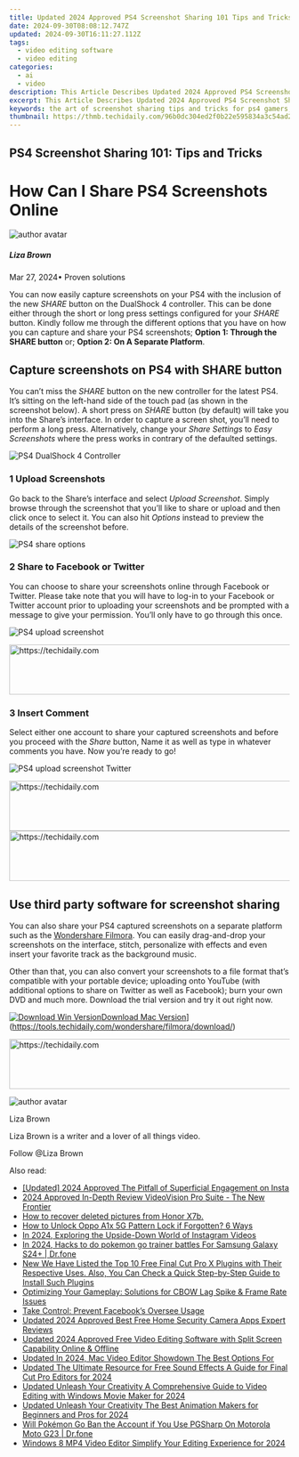 ```yaml
---
title: Updated 2024 Approved PS4 Screenshot Sharing 101 Tips and Tricks
date: 2024-09-30T08:08:12.747Z
updated: 2024-09-30T16:11:27.112Z
tags: 
  - video editing software
  - video editing
categories: 
  - ai
  - video
description: This Article Describes Updated 2024 Approved PS4 Screenshot Sharing 101 Tips and Tricks
excerpt: This Article Describes Updated 2024 Approved PS4 Screenshot Sharing 101 Tips and Tricks
keywords: the art of screenshot sharing tips and tricks for ps4 gamers,capture and share the ultimate guide to ps4 screenshot sharing,capturing and sharing ps4 screenshots the ultimate guide,ai animation ps4 screenshot sharing 101 tips and tricks,snap share repeat the ultimate ps4 screenshot sharing guide,free and paid time lapse video editing software compared 2024 update,ps4 screenshot sharing 101 tips and tricks
thumbnail: https://thmb.techidaily.com/96b0dc304ed2f0b22e595834a3c54ad25662873342662329d5363509351a52f0.jpg
---
```


## PS4 Screenshot Sharing 101: Tips and Tricks

# How Can I Share PS4 Screenshots Online

![author avatar](https://lh5.googleusercontent.com/-AIMmjowaFs4/AAAAAAAAAAI/AAAAAAAAABc/Y5UmwDaI7HU/s250-c-k/photo.jpg)

##### Liza Brown

 Mar 27, 2024• Proven solutions

 You can now easily capture screenshots on your PS4 with the inclusion of the new _SHARE_ button on the DualShock 4 controller. This can be done either through the short or long press settings configured for your _SHARE_ button. Kindly follow me through the different options that you have on how you can capture and share your PS4 screenshots; **Option 1: Through the SHARE button** or; **Option 2: On A Separate Platform**.

## Capture screenshots on PS4 with SHARE button

 You can’t miss the _SHARE_ button on the new controller for the latest PS4\. It’s sitting on the left-hand side of the touch pad (as shown in the screenshot below). A short press on _SHARE_ button (by default) will take you into the Share’s interface. In order to capture a screen shot, you’ll need to perform a long press. Alternatively, change your _Share Settings_ to _Easy Screenshots_ where the press works in contrary of the defaulted settings.

![PS4 DualShock 4 Controller](https://images.wondershare.com/images/multimedia/video-converter-ultimate/ps4-dualshock-4-controller.jpg)

### 1 Upload Screenshots

 Go back to the Share’s interface and select _Upload Screenshot_. Simply browse through the screenshot that you’ll like to share or upload and then click once to select it. You can also hit _Options_ instead to preview the details of the screenshot before.

![PS4 share options](https://images.wondershare.com/images/multimedia/video-converter-ultimate/ps4-share-options.jpg)

### 2 Share to Facebook or Twitter

 You can choose to share your screenshots online through Facebook or Twitter. Please take note that you will have to log-in to your Facebook or Twitter account prior to uploading your screenshots and be prompted with a message to give your permission. You’ll only have to go through this once.

![PS4 upload screenshot](https://images.wondershare.com/images/multimedia/video-converter-ultimate/ps4-upload-screenshot.jpg)

<!-- affiliate ads begin -->
<a href="https://laganoo.pxf.io/c/5597632/1657399/16446" target="_top" id="1657399">
  <img src="//a.impactradius-go.com/display-ad/16446-1657399" border="0" alt="https://techidaily.com" width="728" height="90"/>
</a>
<img height="0" width="0" src="https://laganoo.pxf.io/i/5597632/1657399/16446" style="position:absolute;visibility:hidden;" border="0" />
<!-- affiliate ads end -->

### 3 Insert Comment

 Select either one account to share your captured screenshots and before you proceed with the _Share_ button, Name it as well as type in whatever comments you have. Now you’re ready to go!

![PS4 upload screenshot Twitter](https://images.wondershare.com/images/multimedia/video-converter-ultimate/ps4-upload-screenshot-twitter.jpg)

<!-- affiliate ads begin -->
<a href="https://aligracehair.sjv.io/c/5597632/1885947/19272" target="_top" id="1885947">
  <img src="//a.impactradius-go.com/display-ad/19272-1885947" border="0" alt="https://techidaily.com" width="728" height="90"/>
</a>
<img height="0" width="0" src="https://aligracehair.sjv.io/i/5597632/1885947/19272" style="position:absolute;visibility:hidden;" border="0" />
<!-- affiliate ads end -->

<!-- affiliate ads begin -->
<a href="https://unicoeye.pxf.io/c/5597632/2134228/18498" target="_top" id="2134228">
  <img src="//a.impactradius-go.com/display-ad/18498-2134228" border="0" alt="https://techidaily.com" width="728" height="90"/>
</a>
<img height="0" width="0" src="https://unicoeye.pxf.io/i/5597632/2134228/18498" style="position:absolute;visibility:hidden;" border="0" />
<!-- affiliate ads end -->

## Use third party software for screenshot sharing

 You can also share your PS4 captured screenshots on a separate platform such as the [Wondershare Filmora](https://tools.techidaily.com/wondershare/filmora/download/). You can easily drag-and-drop your screenshots on the interface, stitch, personalize with effects and even insert your favorite track as the background music.

 Other than that, you can also convert your screenshots to a file format that’s compatible with your portable device; uploading onto YouTube (with additional options to share on Twitter as well as Facebook); burn your own DVD and much more. Download the trial version and try it out right now.

[![Download Win Version](https://images.wondershare.com/filmora/guide/download-btn-win.jpg)](https://tools.techidaily.com/wondershare/filmora/download/)[Download Mac Version](https://images.wondershare.com/filmora/guide/download-btn-mac.jpg)](https://tools.techidaily.com/wondershare/filmora/download/)

<!-- affiliate ads begin -->
<a href="https://aligracehair.sjv.io/c/5597632/1925549/19272" target="_top" id="1925549">
  <img src="//a.impactradius-go.com/display-ad/19272-1925549" border="0" alt="https://techidaily.com" width="728" height="90"/>
</a>
<img height="0" width="0" src="https://aligracehair.sjv.io/i/5597632/1925549/19272" style="position:absolute;visibility:hidden;" border="0" />
<!-- affiliate ads end -->

![author avatar](https://lh5.googleusercontent.com/-AIMmjowaFs4/AAAAAAAAAAI/AAAAAAAAABc/Y5UmwDaI7HU/s250-c-k/photo.jpg)

Liza Brown

Liza Brown is a writer and a lover of all things video.

Follow @Liza Brown

<ins class="adsbygoogle"
      style="display:block"
      data-ad-client="ca-pub-7571918770474297"
      data-ad-slot="8358498916"
      data-ad-format="auto"
      data-full-width-responsive="true"></ins>

<span class="atpl-alsoreadstyle">Also read:</span>
<div><ul>
<li><a href="https://instagram-clips.techidaily.com/updated-2024-approved-the-pitfall-of-superficial-engagement-on-insta/"><u>[Updated] 2024 Approved The Pitfall of Superficial Engagement on Insta</u></a></li>
<li><a href="https://fox-cloud.techidaily.com/2024-approved-in-depth-review-videovision-pro-suite-the-new-frontier/"><u>2024 Approved In-Depth Review VideoVision Pro Suite - The New Frontier</u></a></li>
<li><a href="https://blog-min.techidaily.com/how-to-recover-deleted-pictures-from-honor-x7b-by-fonelab-android-recover-pictures/"><u>How to recover deleted pictures from Honor X7b.</u></a></li>
<li><a href="https://easy-unlock-android.techidaily.com/how-to-unlock-oppo-a1x-5g-pattern-lock-if-forgotten-6-ways-by-drfone-android/"><u>How to Unlock Oppo A1x 5G Pattern Lock if Forgotten? 6 Ways</u></a></li>
<li><a href="https://some-knowledge.techidaily.com/in-2024-exploring-the-upside-down-world-of-instagram-videos/"><u>In 2024, Exploring the Upside-Down World of Instagram Videos</u></a></li>
<li><a href="https://change-location.techidaily.com/in-2024-hacks-to-do-pokemon-go-trainer-battles-for-samsung-galaxy-s24plus-drfone-by-drfone-virtual-android/"><u>In 2024, Hacks to do pokemon go trainer battles For Samsung Galaxy S24+ | Dr.fone</u></a></li>
<li><a href="https://ai-video-apps.techidaily.com/new-we-have-listed-the-top-10-free-final-cut-pro-x-plugins-with-their-respective-uses-also-you-can-check-a-quick-step-by-step-guide-to-install-such-plugins./"><u>New We Have Listed the Top 10 Free Final Cut Pro X Plugins with Their Respective Uses. Also, You Can Check a Quick Step-by-Step Guide to Install Such Plugins</u></a></li>
<li><a href="https://win-answers.techidaily.com/optimizing-your-gameplay-solutions-for-cbow-lag-spike-and-frame-rate-issues/"><u>Optimizing Your Gameplay: Solutions for CBOW Lag Spike & Frame Rate Issues</u></a></li>
<li><a href="https://facebook.techidaily.com/take-control-prevent-facebooks-oversee-usage/"><u>Take Control: Prevent Facebook’s Oversee Usage</u></a></li>
<li><a href="https://ai-video-apps.techidaily.com/updated-2024-approved-best-free-home-security-camera-apps-expert-reviews/"><u>Updated 2024 Approved Best Free Home Security Camera Apps Expert Reviews</u></a></li>
<li><a href="https://ai-video-apps.techidaily.com/updated-2024-approved-free-video-editing-software-with-split-screen-capability-online-and-offline/"><u>Updated 2024 Approved Free Video Editing Software with Split Screen Capability Online & Offline</u></a></li>
<li><a href="https://ai-video-apps.techidaily.com/updated-in-2024-mac-video-editor-showdown-the-best-options-for/"><u>Updated In 2024, Mac Video Editor Showdown The Best Options For</u></a></li>
<li><a href="https://ai-video-apps.techidaily.com/updated-the-ultimate-resource-for-free-sound-effects-a-guide-for-final-cut-pro-editors-for-2024/"><u>Updated The Ultimate Resource for Free Sound Effects A Guide for Final Cut Pro Editors for 2024</u></a></li>
<li><a href="https://ai-video-apps.techidaily.com/updated-unleash-your-creativity-a-comprehensive-guide-to-video-editing-with-windows-movie-maker-for-2024/"><u>Updated Unleash Your Creativity A Comprehensive Guide to Video Editing with Windows Movie Maker for 2024</u></a></li>
<li><a href="https://ai-video-apps.techidaily.com/updated-unleash-your-creativity-the-best-animation-makers-for-beginners-and-pros-for-2024/"><u>Updated Unleash Your Creativity The Best Animation Makers for Beginners and Pros for 2024</u></a></li>
<li><a href="https://android-pokemon-go.techidaily.com/will-pokemon-go-ban-the-account-if-you-use-pgsharp-on-motorola-moto-g23-drfone-by-drfone-virtual-android/"><u>Will Pokémon Go Ban the Account if You Use PGSharp On Motorola Moto G23 | Dr.fone</u></a></li>
<li><a href="https://ai-video-apps.techidaily.com/windows-8-mp4-video-editor-simplify-your-editing-experience-for-2024/"><u>Windows 8 MP4 Video Editor Simplify Your Editing Experience for 2024</u></a></li>
</ul></div>

